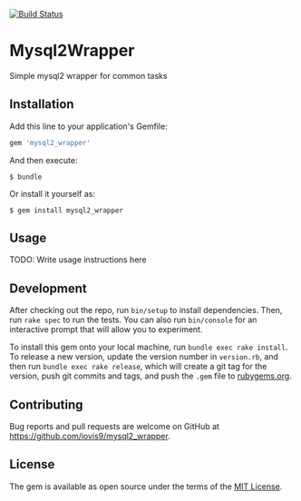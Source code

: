 [![Build Status](https://travis-ci.org/iovis9/mysql2_wrapper.svg?branch=master)](https://travis-ci.org/iovis9/mysql2_wrapper)

# Mysql2Wrapper

Simple mysql2 wrapper for common tasks

## Installation

Add this line to your application's Gemfile:

```ruby
gem 'mysql2_wrapper'
```

And then execute:

    $ bundle

Or install it yourself as:

    $ gem install mysql2_wrapper

## Usage

TODO: Write usage instructions here

## Development

After checking out the repo, run `bin/setup` to install dependencies. Then, run `rake spec` to run the tests. You can also run `bin/console` for an interactive prompt that will allow you to experiment.

To install this gem onto your local machine, run `bundle exec rake install`. To release a new version, update the version number in `version.rb`, and then run `bundle exec rake release`, which will create a git tag for the version, push git commits and tags, and push the `.gem` file to [rubygems.org](https://rubygems.org).

## Contributing

Bug reports and pull requests are welcome on GitHub at https://github.com/iovis9/mysql2_wrapper.


## License

The gem is available as open source under the terms of the [MIT License](http://opensource.org/licenses/MIT).

